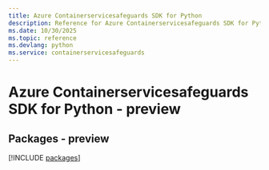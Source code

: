 ```yaml
---
title: Azure Containerservicesafeguards SDK for Python
description: Reference for Azure Containerservicesafeguards SDK for Python
ms.date: 10/30/2025
ms.topic: reference
ms.devlang: python
ms.service: containerservicesafeguards
---
```

# Azure Containerservicesafeguards SDK for Python - preview
## Packages - preview
[!INCLUDE [packages](containerservicesafeguards-index.md)]
